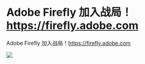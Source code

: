 # Adobe Firefly 加入战局！https://firefly.adobe.com 
 Adobe Firefly 加入战局！https://firefly.adobe.com 
 
 ![]( https://pbs.twimg.com/media/Frwg7EtaYAAAbQ5?format=jpg )